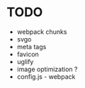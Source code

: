 # TODO

* webpack chunks
* svgo
* meta tags
* favicon
* uglify
* image optimization ?
* config.js - webpack
